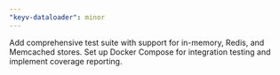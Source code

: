 ```yaml
---
"keyv-dataloader": minor
---
```


Add comprehensive test suite with support for in-memory, Redis, and Memcached stores. Set up Docker Compose for integration testing and implement coverage reporting.
